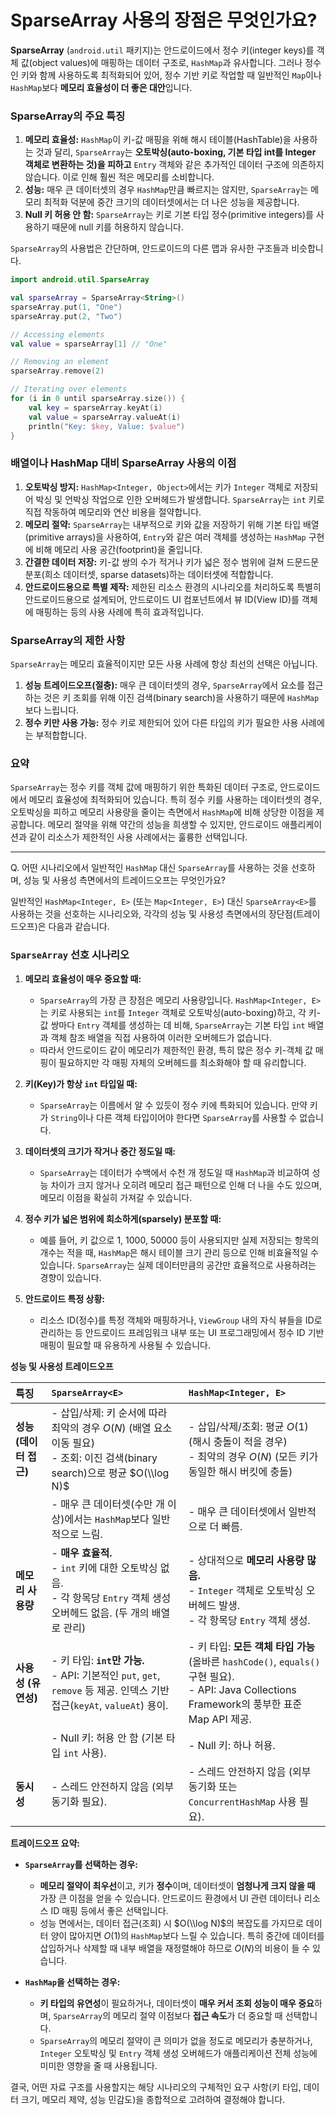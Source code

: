 # SparseArray 사용의 장점은 무엇인가요?

**SparseArray** (`android.util` 패키지)는 안드로이드에서 정수 키(integer keys)를 객체 값(object values)에 매핑하는 데이터 구조로, `HashMap`과 유사합니다. 그러나 정수인 키와 함께 사용하도록 최적화되어 있어, 정수 기반 키로 작업할 때 일반적인 `Map`이나 `HashMap`보다 **메모리 효율성이 더 좋은 대안**입니다.

### SparseArray의 주요 특징

1. **메모리 효율성:** `HashMap`이 키-값 매핑을 위해 해시 테이블(HashTable)을 사용하는 것과 달리, `SparseArray`는 **오토박싱(auto-boxing, 기본 타입 int를 Integer 객체로 변환하는 것)을 피하고** `Entry` 객체와 같은 추가적인 데이터 구조에 의존하지 않습니다. 이로 인해 훨씬 적은 메모리를 소비합니다.
2. **성능:** 매우 큰 데이터셋의 경우 `HashMap`만큼 빠르지는 않지만, `SparseArray`는 메모리 최적화 덕분에 중간 크기의 데이터셋에서는 더 나은 성능을 제공합니다.
3. **Null 키 허용 안 함:** `SparseArray`는 키로 기본 타입 정수(primitive integers)를 사용하기 때문에 null 키를 허용하지 않습니다.

`SparseArray`의 사용법은 간단하며, 안드로이드의 다른 맵과 유사한 구조들과 비슷합니다.

```kotlin
import android.util.SparseArray

val sparseArray = SparseArray<String>()
sparseArray.put(1, "One")
sparseArray.put(2, "Two")

// Accessing elements
val value = sparseArray[1] // "One"

// Removing an element
sparseArray.remove(2)

// Iterating over elements
for (i in 0 until sparseArray.size()) {
    val key = sparseArray.keyAt(i)
    val value = sparseArray.valueAt(i)
    println("Key: $key, Value: $value")
}
```

### 배열이나 HashMap 대비 SparseArray 사용의 이점

1. **오토박싱 방지:** `HashMap<Integer, Object>`에서는 키가 `Integer` 객체로 저장되어 박싱 및 언박싱 작업으로 인한 오버헤드가 발생합니다. `SparseArray`는 `int` 키로 직접 작동하여 메모리와 연산 비용을 절약합니다.
2. **메모리 절약:** `SparseArray`는 내부적으로 키와 값을 저장하기 위해 기본 타입 배열(primitive arrays)을 사용하여, `Entry`와 같은 여러 객체를 생성하는 `HashMap` 구현에 비해 메모리 사용 공간(footprint)을 줄입니다.
3. **간결한 데이터 저장:** 키-값 쌍의 수가 적거나 키가 넓은 정수 범위에 걸쳐 드문드문 분포(희소 데이터셋, sparse datasets)하는 데이터셋에 적합합니다.
4. **안드로이드용으로 특별 제작:** 제한된 리소스 환경의 시나리오를 처리하도록 특별히 안드로이드용으로 설계되어, 안드로이드 UI 컴포넌트에서 뷰 ID(View ID)를 객체에 매핑하는 등의 사용 사례에 특히 효과적입니다.

### SparseArray의 제한 사항

`SparseArray`는 메모리 효율적이지만 모든 사용 사례에 항상 최선의 선택은 아닙니다.

1. **성능 트레이드오프(절충):** 매우 큰 데이터셋의 경우, `SparseArray`에서 요소를 접근하는 것은 키 조회를 위해 이진 검색(binary search)을 사용하기 때문에 `HashMap`보다 느립니다.
2. **정수 키만 사용 가능:** 정수 키로 제한되어 있어 다른 타입의 키가 필요한 사용 사례에는 부적합합니다.

### 요약

`SparseArray`는 정수 키를 객체 값에 매핑하기 위한 특화된 데이터 구조로, 안드로이드에서 메모리 효율성에 최적화되어 있습니다. 특히 정수 키를 사용하는 데이터셋의 경우, 오토박싱을 피하고 메모리 사용량을 줄이는 측면에서 `HashMap`에 비해 상당한 이점을 제공합니다. 메모리 절약을 위해 약간의 성능을 희생할 수 있지만, 안드로이드 애플리케이션과 같이 리소스가 제한적인 사용 사례에서는 훌륭한 선택입니다.

---

Q. 어떤 시나리오에서 일반적인 `HashMap` 대신 `SparseArray`를 사용하는 것을 선호하며, 성능 및 사용성 측면에서의 트레이드오프는 무엇인가요?

일반적인 `HashMap<Integer, E>` (또는 `Map<Integer, E>`) 대신 `SparseArray<E>`를 사용하는 것을 선호하는 시나리오와, 각각의 성능 및 사용성 측면에서의 장단점(트레이드오프)은 다음과 같습니다.

### `SparseArray` 선호 시나리오

1.  **메모리 효율성이 매우 중요할 때:**

      * `SparseArray`의 가장 큰 장점은 메모리 사용량입니다. `HashMap<Integer, E>`는 키로 사용되는 `int`를 `Integer` 객체로 오토박싱(auto-boxing)하고, 각 키-값 쌍마다 `Entry` 객체를 생성하는 데 비해, `SparseArray`는 기본 타입 `int` 배열과 객체 참조 배열을 직접 사용하여 이러한 오버헤드가 없습니다.
      * 따라서 안드로이드 같이 메모리가 제한적인 환경, 특히 많은 정수 키-객체 값 매핑이 필요하지만 각 매핑 자체의 오버헤드를 최소화해야 할 때 유리합니다.

2.  **키(Key)가 항상 `int` 타입일 때:**

      * `SparseArray`는 이름에서 알 수 있듯이 정수 키에 특화되어 있습니다. 만약 키가 `String`이나 다른 객체 타입이어야 한다면 `SparseArray`를 사용할 수 없습니다.

3.  **데이터셋의 크기가 작거나 중간 정도일 때:**

      * `SparseArray`는 데이터가 수백에서 수천 개 정도일 때 `HashMap`과 비교하여 성능 차이가 크지 않거나 오히려 메모리 접근 패턴으로 인해 더 나을 수도 있으며, 메모리 이점을 확실히 가져갈 수 있습니다.

4.  **정수 키가 넓은 범위에 희소하게(sparsely) 분포할 때:**

      * 예를 들어, 키 값으로 1, 1000, 50000 등이 사용되지만 실제 저장되는 항목의 개수는 적을 때, `HashMap`은 해시 테이블 크기 관리 등으로 인해 비효율적일 수 있습니다. `SparseArray`는 실제 데이터만큼의 공간만 효율적으로 사용하려는 경향이 있습니다.

5.  **안드로이드 특정 상황:**

      * 리소스 ID(정수)를 특정 객체와 매핑하거나, `ViewGroup` 내의 자식 뷰들을 ID로 관리하는 등 안드로이드 프레임워크 내부 또는 UI 프로그래밍에서 정수 ID 기반 매핑이 필요할 때 유용하게 사용될 수 있습니다.

**성능 및 사용성 트레이드오프**

| 특징 | `SparseArray<E>` | `HashMap<Integer, E>` |
| :--- | :--- | :--- |
| **성능 (데이터 접근)** | - 삽입/삭제: 키 순서에 따라 최악의 경우 $O(N)$ (배열 요소 이동 필요)<br/>- 조회: 이진 검색(binary search)으로 평균 $O(\\log N)$ | - 삽입/삭제/조회: 평균 $O(1)$ (해시 충돌이 적을 경우)<br/>- 최악의 경우 $O(N)$ (모든 키가 동일한 해시 버킷에 충돌) |
|                  | - 매우 큰 데이터셋(수만 개 이상)에서는 `HashMap`보다 일반적으로 느림.                                                      | - 매우 큰 데이터셋에서 일반적으로 더 빠름.                                                                |
| **메모리 사용량** | - **매우 효율적.** <br/>- `int` 키에 대한 오토박싱 없음.<br/>- 각 항목당 `Entry` 객체 생성 오버헤드 없음. (두 개의 배열로 관리)      | - 상대적으로 **메모리 사용량 많음.**<br/>- `Integer` 객체로 오토박싱 오버헤드 발생.<br/>- 각 항목당 `Entry` 객체 생성.    |
| **사용성 (유연성)** | - 키 타입: **`int`만 가능.**<br/>- API: 기본적인 `put`, `get`, `remove` 등 제공. 인덱스 기반 접근(`keyAt`, `valueAt`) 용이. | - 키 타입: **모든 객체 타입 가능** (올바른 `hashCode()`, `equals()` 구현 필요).<br/>- API: Java Collections Framework의 풍부한 표준 Map API 제공. |
| | - Null 키: 허용 안 함 (기본 타입 `int` 사용). | - Null 키: 하나 허용.                                                                                 |
| **동시성** | - 스레드 안전하지 않음 (외부 동기화 필요). | - 스레드 안전하지 않음 (외부 동기화 또는 `ConcurrentHashMap` 사용 필요). |

**트레이드오프 요약:**

  * **`SparseArray`를 선택하는 경우:**

      * **메모리 절약이 최우선**이고, 키가 **정수**이며, 데이터셋이 **엄청나게 크지 않을 때** 가장 큰 이점을 얻을 수 있습니다. 안드로이드 환경에서 UI 관련 데이터나 리소스 ID 매핑 등에서 좋은 선택입니다.
      * 성능 면에서는, 데이터 접근(조회) 시 $O(\\log N)$의 복잡도를 가지므로 데이터 양이 많아지면 $O(1)$의 `HashMap`보다 느릴 수 있습니다. 특히 중간에 데이터를 삽입하거나 삭제할 때 내부 배열을 재정렬해야 하므로 $O(N)$의 비용이 들 수 있습니다.

  * **`HashMap`을 선택하는 경우:**

      * **키 타입의 유연성**이 필요하거나, 데이터셋이 **매우 커서 조회 성능이 매우 중요**하며, `SparseArray`의 메모리 절약 이점보다 **접근 속도**가 더 중요할 때 선택합니다.
      * `SparseArray`의 메모리 절약이 큰 의미가 없을 정도로 메모리가 충분하거나, `Integer` 오토박싱 및 `Entry` 객체 생성 오버헤드가 애플리케이션 전체 성능에 미미한 영향을 줄 때 사용됩니다.

결국, 어떤 자료 구조를 사용할지는 해당 시나리오의 구체적인 요구 사항(키 타입, 데이터 크기, 메모리 제약, 성능 민감도)을 종합적으로 고려하여 결정해야 합니다.